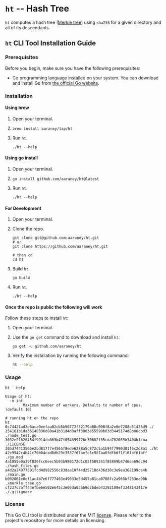 # `ht` -- Hash Tree

`ht` computes a hash tree ([Merkle tree](https://en.wikipedia.org/wiki/Merkle_tree)) using `sha256`
for a given directory and all of its descendants.

## `ht` CLI Tool Installation Guide

### Prerequisites

Before you begin, make sure you have the following prerequisites:

- Go programming language installed on your system. You can download and install Go from [the official Go website](https://golang.org/dl/).

### Installation

#### Using brew

1. Open your terminal.

2. `brew install aaraney/tap/ht`

3. Run `ht`.

    ```shell
    ./ht --help
    ```

#### Using go install

1. Open your terminal.

2. `go install github.com/aaraney/ht@latest`

3. Run `ht`.

    ```shell
    ./ht --help
    ```

#### For Development

1. Open your terminal.

2. Clone the repo.

    ```shell
    git clone git@github.com:aaraney/ht.git
    # or
    git clone https://github.com/aaraney/ht.git

    # then cd
    cd ht
    ```

3. Build `ht`.

    ```shell
    go build
    ```

4. Run `ht`.

    ```shell
    ./ht --help
    ```

#### Once the repo is public the following will work

Follow these steps to install `ht`:

1. Open your terminal.

2. Use the `go get` command to download and install `ht`:

   ```shell
   go get -u github.com/aaraney/ht
   ```

3. Verify the installation by running the following command:

   ```bash
   ht --help
   ```

### Usage

```shell
ht --help

Usage of ht:
  -n int
        Maximum number of workers. Defaults to number of cpus. (default 10)

# running ht on the repo
ht
0c74421ad3e6aca9eefaa02cb8b50772f32179a88c098f8a2e6e7288d51426d9 ./
254161b1da36140336d88a41b31d4d0aff3803e55599b03d3445174d8b06cbd3 ./node_test.go
3032e21626454f9914cb863b47f054899726c30682f35cda782055b3404b1cba ./LICENSE
30bd74413565e2bd817f7e4565f8ede6288a5c872c5a1b94f7990d81f6c2d8a1 ./ht
42e9942c4b41c70b04cad8db29c3537f67aefc3c987aa0fdfb6f1f161bf01bff ./go.mod
4a1055e0a39f836fcc6eec5b93b980172d1c02f589241f85869b4746ea69dc94 ./hash_files.go
a4d2a24977591fcd4d982556c83daa10f44d25718d436d30c3e9ea362199ce4b ./main.go
b002061e0ef1ac4b7e6f777463e49033e5d457a81ca0708fc2a968bf263ea90b ./merkle_tree.go
cf237c7aff44efbe6e502e645c3e06da03a69d7bdeb43392108ef3348143417e ./.gitignore
```

### License

This Go CLI tool is distributed under the MIT [license](LICENSE). Please refer to the project's
repository for more details on licensing.
